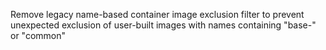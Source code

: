 Remove legacy name-based container image exclusion filter to prevent unexpected exclusion of user-built images with names containing "base-" or "common"
